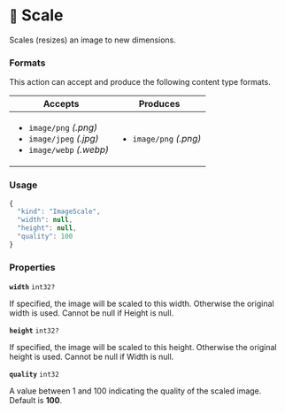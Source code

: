 # <small>:nut_and_bolt:</small> Scale

Scales (resizes) an image to new dimensions.
   
### Formats

This action can accept and produce the following content type formats.

| Accepts | Produces |
|-----|-----|
|<ul><li>`image/png` _(.png)_</li><li>`image/jpeg` _(.jpg)_</li><li>`image/webp` _(.webp)_</li></ul>|<ul><li>`image/png` _(.png)_</li></ul>|

### Usage

```js
{
  "kind": "ImageScale",
  "width": null,
  "height": null,
  "quality": 100
}
```
### Properties

**`width`**  `int32?`

If specified, the image will be scaled to this width. Otherwise the original width is used. Cannot be null if Height is null.


**`height`**  `int32?`

If specified, the image will be scaled to this height. Otherwise the original height is used. Cannot be null if Width is null.


**`quality`**  `int32`

A value between 1 and 100 indicating the quality of the scaled image. Default is **100**.


